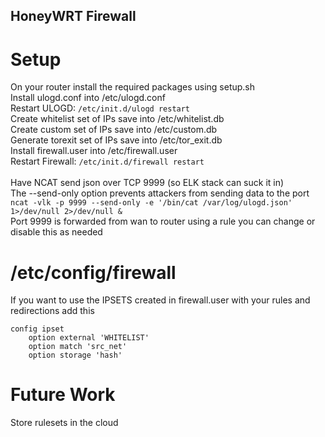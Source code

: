## HoneyWRT Firewall
# Setup
On your router install the required packages using setup.sh<br>
Install ulogd.conf into /etc/ulogd.conf<br>
Restart ULOGD: `/etc/init.d/ulogd restart`<br>
Create whitelist set of IPs save into /etc/whitelist.db<br>
Create custom set of IPs save into /etc/custom.db<br>
Generate torexit set of IPs save into /etc/tor_exit.db<br>
Install firewall.user into /etc/firewall.user<br>
Restart Firewall: `/etc/init.d/firewall restart`<br>
<br>
Have NCAT send json over TCP 9999 (so ELK stack can suck it in)<br>
The --send-only option prevents attackers from sending data to the port<br>
`ncat -vlk -p 9999 --send-only -e '/bin/cat /var/log/ulogd.json' 1>/dev/null 2>/dev/null &`<br>
Port 9999 is forwarded from wan to router using a rule you can change or disable this as needed<br>
# /etc/config/firewall
If you want to use the IPSETS created in firewall.user with your rules and redirections add this
```
config ipset
    option external 'WHITELIST'
    option match 'src_net'
    option storage 'hash'
```
# Future Work
Store rulesets in the cloud<br>
